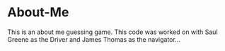 # About-Me
This is an about me guessing game.
This code was worked on with Saul Greene as the Driver and James Thomas as the navigator...
